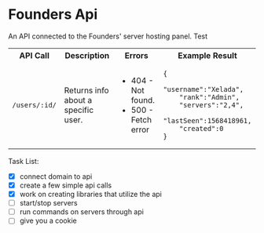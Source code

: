 # Founders Api
An API connected to the Founders' server hosting panel.
Test

<table>
    <tr>
        <th>API Call</th>
        <th>Description</th>
        <th>Errors</th>
        <th>Example Result</th>
    </tr>
    <tr>
        <td>

`/users/:id/`
</td>
        <td>

Returns info about a specific user.
</td>
        <td>

* 404 - Not found.
* 500 - Fetch error
</ul>
        </td>
        <td>
<pre><code>{
    "username":"Xelada",
    "rank":"Admin",
    "servers":"2,4",
    "lastSeen":1568418961,
    "created":0
}</code></pre>
        </td>
    </tr>
</table>






Task List:
- [x] connect domain to api
- [x] create a few simple api calls
- [x] work on creating libraries that utilize the api
- [ ] start/stop servers
- [ ] run commands on servers through api
- [ ] give you a cookie